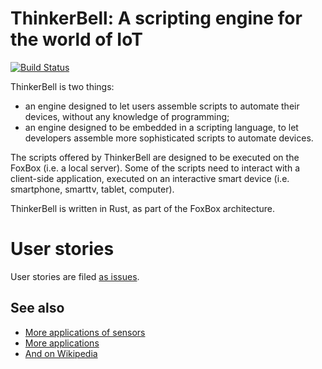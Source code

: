 # ThinkerBell: A scripting engine for the world of IoT

[![Build Status](https://api.travis-ci.org/fxbox/thinkerbell.svg?branch=master)](https://travis-ci.org/fxbox/thinkerbell)

ThinkerBell is two things:
- an engine designed to let users assemble scripts to automate their devices, without any knowledge of programming;
- an engine designed to be embedded in a scripting language, to let developers assemble more sophisticated scripts to automate devices.

The scripts offered by ThinkerBell are designed to be executed on the FoxBox (i.e. a local server). Some of the scripts need to interact with a client-side application, executed on an interactive smart device (i.e. smartphone, smarttv, tablet, computer).

ThinkerBell is written in Rust, as part of the FoxBox architecture.


# User stories

User stories are filed [as issues](https://github.com/fxbox/thinkerbell/issues?q=is%3Aopen+is%3Aissue+label%3AStory).

## See also

* [More applications of sensors ](http://www.libelium.com/top_50_iot_sensor_applications_ranking/)
* [More applications](https://temboo.com/iot-applications)
* [And on Wikipedia](https://en.wikipedia.org/wiki/Internet_of_Things#Applications)
